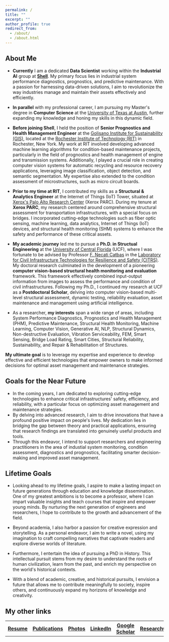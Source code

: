 ```yaml
---
permalink: /
title: ""
excerpt: ""
author_profile: true
redirect_from: 
  - /about/
  - /about.html
---
```


## About Me

* **Currently** I am a dedicated **Data Scientist** working within the **Industrial AI** group at [**Shell**](https://www.shell.us/about-us/projects-and-locations/shell-technology-center-houston.html). My primary focus lies in industrial system performance diagnostics, prognostics, and predictive maintenance. With a passion for harnessing data-driven solutions, I aim to revolutionize the way industries manage and maintain their assets effectively and efficiently.

* **In parallel** with my professional career, I am pursuing my Master's degree in **Computer Science** at the [University of Texas at Austin](https://www.utexas.edu/), further expanding my knowledge and honing my skills in this dynamic field.

* **Before joining Shell**, I held the position of **Senior Prognostics and Health Management Engineer** at the [Golisano Institute for Sustainability (GIS)](https://www.rit.edu/sustainabilityinstitute/), located at the [Rochester Institute of Technology (RIT)](https://www.rit.edu/) in Rochester, New York. My work at RIT involved developing advanced machine learning algorithms for condition-based maintenance projects, particularly in the field of prognostics and health management of engine and transmission systems. Additionally, I played a crucial role in creating computer vision systems for automatic recycling and resource recovery applications, leveraging image classification, object detection, and semantic segmentation. My expertise also extended to the condition assessment of microstructures, such as micro circuit boards.

* **Prior to my time at RIT**, I contributed my skills as a **Structural & Analytics Engineer** at the Internet of Things (IoT) Tower, situated at [Xerox's Palo Alto Research Center](https://www.parc.com/) (Xerox PARC). During my tenure at **Xerox PARC**, my research centered around comprehensive structural assessment for transportation infrastructures, with a special focus on bridges. I incorporated cutting-edge technologies such as fiber optic sensing, machine learning, data analytics, Internet of Things (IoT) devices, and structural health monitoring (SHM) systems to enhance the safety and performance of these critical assets.

* **My academic journey** led me to pursue a **Ph.D. in Structual Engineering** at the [University of Central Florida](https://www.ucf.edu/) (UCF), where I was fortunate to be advised by Professor [F. Necati Catbas](https://www.cece.ucf.edu/catbas/) in the [Laboratory for Civil Infrastructure Technologies for Resilience and Safety (CITRS)](https://www.cece.ucf.edu/CITRS/). My doctoral research culminated in the development of a pioneering **computer vision-based structural health monitoring and evaluation** framework. This framework effectively combined input-output information from images to assess the performance and condition of civil infrastructures. Following my Ph.D., I continued my research at UCF as a **Postdoctoral Scholar**, delving into computer vision-based multi-level structural assessment, dynamic testing, reliability evaluation, asset maintenance and management using artificial intelligence.

* As a researcher, **my interests** span a wide range of areas, including System Performance Diagnostics, Prognostics and Health Management (PHM), Predictive Maintenance, Structural Health Monitoring, Machine Learning, Computer Vision, Generative AI, NLP, Structural Dynamics, Non-destructive Evaluation, Vibration Serviceability, FEM, Smart Sensing, Bridge Load Rating, Smart Cities, Structural Reliability, Sustainability, and Repair & Rehabilitation of Structures.

**My ultimate goal** is to leverage my expertise and experience to develop effective and efficient technologies that empower owners to make informed decisions for optimal asset management and maintenance strategies.

## Goals for the Near Future

* In the coming years, I am dedicated to exploring cutting-edge technologies to enhance critical infrastructures' safety, efficiency, and reliability, with a particular focus on optimizing asset management and maintenance strategies. 
* By delving into advanced research, I aim to drive innovations that have a profound positive impact on people's lives. My dedication lies in bridging the gap between theory and practical applications, ensuring that research findings are translated into genuinely useful products and tools. 
* Through this endeavor, I intend to support researchers and engineering practitioners in the area of industial system monitoring, condition assessment, diagnostics and prognostics, facilitating smarter decision-making and improved asset management.

## Lifetime Goals

* Looking ahead to my lifetime goals, I aspire to make a lasting impact on future generations through education and knowledge dissemination. One of my greatest ambitions is to become a professor, where I can impart valuable insights and teach courses that inspire and empower young minds. By nurturing the next generation of engineers and researchers, I hope to contribute to the growth and advancement of the field.

* Beyond academia, I also harbor a passion for creative expression and storytelling. As a personal endeavor, I aim to write a novel, using my imagination to craft compelling narratives that captivate readers and explore diverse worlds of literature.

* Furthermore, I entertain the idea of pursuing a PhD in History. This intellectual pursuit stems from my desire to understand the roots of human civilization, learn from the past, and enrich my perspective on the world's historical contexts.

* With a blend of academic, creative, and historical pursuits, I envision a future that allows me to contribute meaningfully to society, inspire others, and continuously expand my horizons of knowledge and creativity.

## My other links

<table>
  <tr>
    <th><a href="https://chuanzhidong.github.io/resume/">Resume</a></th>
    <th><a href="https://chuanzhidong.github.io/publications/">Publications</a></th>
    <th><a href="https://chuanzhidong.github.io/photovisuals/">Photos</a></th>
    <th><a href="https://www.linkedin.com/in/chuanzhidong">LinkedIn</a></th>
    <th><a href="https://scholar.google.com/citations?user=Xs_dNn4AAAAJ&hl=en&authuser=1">Google Scholar</a></th>
    <th><a href="https://www.researchgate.net/profile/Chuan_Zhi_Dong">ResearchGate</a></th>
  </tr>
</table>
  


<!-- Like many other Jekyll-based GitHub Pages templates, academicpages makes you separate the website's content from its form. The content & metadata of your website are in structured markdown files, while various other files constitute the theme, specifying how to transform that content & metadata into HTML pages. You keep these various markdown (.md), YAML (.yml), HTML, and CSS files in a public GitHub repository. Each time you commit and push an update to the repository, the [GitHub pages](https://pages.github.com/) service creates static HTML pages based on these files, which are hosted on GitHub's servers free of charge.

Create content & metadata
For site content, there is one markdown file for each type of content, which are stored in directories like _publications, _talks, _posts, _teaching, or _pages. For example, each talk is a markdown file in the [_talks directory](https://github.com/academicpages/academicpages.github.io/tree/master/_talks). At the top of each markdown file is structured data in YAML about the talk, which the theme will parse to do lots of cool stuff. The same structured data about a talk is used to generate the list of talks on the [Talks page](https://academicpages.github.io/talks), each [individual page](https://academicpages.github.io/talks/2012-03-01-talk-1) for specific talks, the talks section for the [CV page](https://academicpages.github.io/cv), and the [map of places you've given a talk](https://academicpages.github.io/talkmap.html) (if you run this [python file](https://github.com/academicpages/academicpages.github.io/blob/master/talkmap.py) or [Jupyter notebook](https://github.com/academicpages/academicpages.github.io/blob/master/talkmap.ipynb), which creates the HTML for the map based on the contents of the _talks directory).

**Markdown generator**

I have also created [a set of Jupyter notebooks](https://github.com/academicpages/academicpages.github.io/tree/master/markdown_generator
) that converts a CSV containing structured data about talks or presentations into individual markdown files that will be properly formatted for the academicpages template. The sample CSVs in that directory are the ones I used to create my own personal website at stuartgeiger.com. My usual workflow is that I keep a spreadsheet of my publications and talks, then run the code in these notebooks to generate the markdown files, then commit and push them to the GitHub repository.

How to edit your site's GitHub repository
Many people use a git client to create files on their local computer and then push them to GitHub's servers. If you are not familiar with git, you can directly edit these configuration and markdown files directly in the github.com interface. Navigate to a file (like [this one](https://github.com/academicpages/academicpages.github.io/blob/master/_talks/2012-03-01-talk-1.md) and click the pencil icon in the top right of the content preview (to the right of the "Raw | Blame | History" buttons). You can delete a file by clicking the trashcan icon to the right of the pencil icon. You can also create new files or upload files by navigating to a directory and clicking the "Create new file" or "Upload files" buttons. 

Example: editing a markdown file for a talk
![Editing a markdown file for a talk](/images/editing-talk.png) -->
